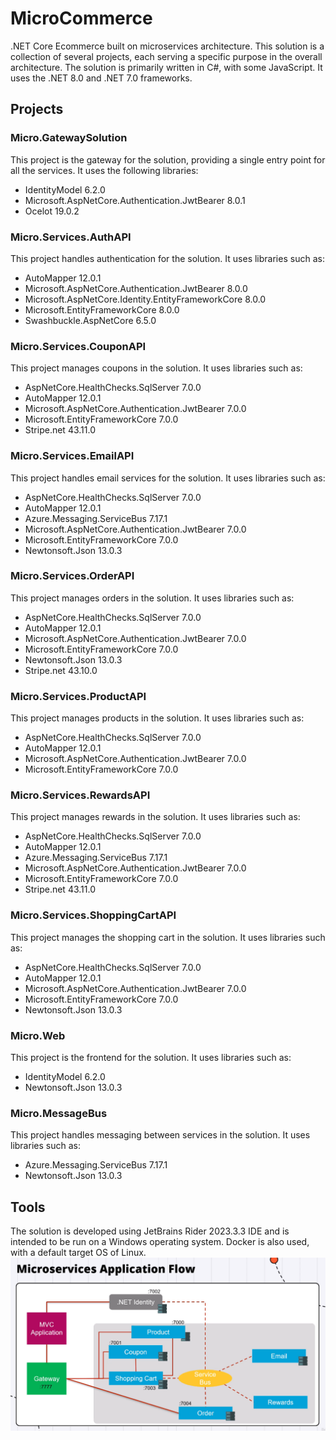 # MicroCommerce

.NET Core Ecommerce built on microservices architecture. This solution is a collection of several projects, each serving a specific purpose in the overall architecture. The solution is primarily written in C#, with some JavaScript. It uses the .NET 8.0 and .NET 7.0 frameworks.

## Projects

### Micro.GatewaySolution

This project is the gateway for the solution, providing a single entry point for all the services. It uses the following libraries:

- IdentityModel 6.2.0
- Microsoft.AspNetCore.Authentication.JwtBearer 8.0.1
- Ocelot 19.0.2

### Micro.Services.AuthAPI

This project handles authentication for the solution. It uses libraries such as:

- AutoMapper 12.0.1
- Microsoft.AspNetCore.Authentication.JwtBearer 8.0.0
- Microsoft.AspNetCore.Identity.EntityFrameworkCore 8.0.0
- Microsoft.EntityFrameworkCore 8.0.0
- Swashbuckle.AspNetCore 6.5.0

### Micro.Services.CouponAPI

This project manages coupons in the solution. It uses libraries such as:

- AspNetCore.HealthChecks.SqlServer 7.0.0
- AutoMapper 12.0.1
- Microsoft.AspNetCore.Authentication.JwtBearer 7.0.0
- Microsoft.EntityFrameworkCore 7.0.0
- Stripe.net 43.11.0

### Micro.Services.EmailAPI

This project handles email services for the solution. It uses libraries such as:

- AspNetCore.HealthChecks.SqlServer 7.0.0
- AutoMapper 12.0.1
- Azure.Messaging.ServiceBus 7.17.1
- Microsoft.AspNetCore.Authentication.JwtBearer 7.0.0
- Microsoft.EntityFrameworkCore 7.0.0
- Newtonsoft.Json 13.0.3

### Micro.Services.OrderAPI

This project manages orders in the solution. It uses libraries such as:

- AspNetCore.HealthChecks.SqlServer 7.0.0
- AutoMapper 12.0.1
- Microsoft.AspNetCore.Authentication.JwtBearer 7.0.0
- Microsoft.EntityFrameworkCore 7.0.0
- Newtonsoft.Json 13.0.3
- Stripe.net 43.10.0

### Micro.Services.ProductAPI

This project manages products in the solution. It uses libraries such as:

- AspNetCore.HealthChecks.SqlServer 7.0.0
- AutoMapper 12.0.1
- Microsoft.AspNetCore.Authentication.JwtBearer 7.0.0
- Microsoft.EntityFrameworkCore 7.0.0

### Micro.Services.RewardsAPI

This project manages rewards in the solution. It uses libraries such as:

- AspNetCore.HealthChecks.SqlServer 7.0.0
- AutoMapper 12.0.1
- Azure.Messaging.ServiceBus 7.17.1
- Microsoft.AspNetCore.Authentication.JwtBearer 7.0.0
- Microsoft.EntityFrameworkCore 7.0.0
- Stripe.net 43.11.0

### Micro.Services.ShoppingCartAPI

This project manages the shopping cart in the solution. It uses libraries such as:

- AspNetCore.HealthChecks.SqlServer 7.0.0
- AutoMapper 12.0.1
- Microsoft.AspNetCore.Authentication.JwtBearer 7.0.0
- Microsoft.EntityFrameworkCore 7.0.0
- Newtonsoft.Json 13.0.3

### Micro.Web

This project is the frontend for the solution. It uses libraries such as:

- IdentityModel 6.2.0
- Newtonsoft.Json 13.0.3

### Micro.MessageBus

This project handles messaging between services in the solution. It uses libraries such as:

- Azure.Messaging.ServiceBus 7.17.1
- Newtonsoft.Json 13.0.3

## Tools

The solution is developed using JetBrains Rider 2023.3.3 IDE and is intended to be run on a Windows operating system. Docker is also used, with a default target OS of Linux.
![Microservices.png](Microservices.png)